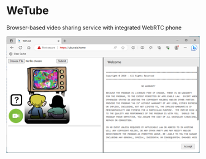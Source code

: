 # WeTube
Browser-based video sharing service with integrated WebRTC phone

<img src=https://github.com/glmck13/WeTube/blob/main/wetube.png>  
